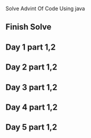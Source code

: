 Solve Advint Of Code Using java

## Finish Solve
## Day 1 part 1,2
## Day 2 part 1,2
## Day 3 part 1,2
## Day 4 part 1,2
## Day 5 part 1,2
